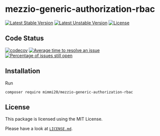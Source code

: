 # mezzio-generic-authorization-rbac

[![Latest Stable Version](https://poser.pugx.org/mimmi20/mezzio-generic-authorization-rbac/v/stable?format=flat-square)](https://packagist.org/packages/mimmi20/mezzio-generic-authorization-rbac)
[![Latest Unstable Version](https://poser.pugx.org/mimmi20/mezzio-generic-authorization-rbac/v/unstable?format=flat-square)](https://packagist.org/packages/mimmi20/mezzio-generic-authorization-rbac)
[![License](https://poser.pugx.org/mimmi20/mezzio-generic-authorization-rbac/license?format=flat-square)](https://packagist.org/packages/mimmi20/mezzio-generic-authorization-rbac)

## Code Status

[![codecov](https://codecov.io/gh/mimmi20/mezzio-generic-authorization-rbac/branch/master/graph/badge.svg)](https://codecov.io/gh/mimmi20/mezzio-generic-authorization-rbac)
[![Average time to resolve an issue](http://isitmaintained.com/badge/resolution/mimmi20/mezzio-generic-authorization-rbac.svg)](http://isitmaintained.com/project/mimmi20/mezzio-generic-authorization-rbac "Average time to resolve an issue")
[![Percentage of issues still open](http://isitmaintained.com/badge/open/mimmi20/mezzio-generic-authorization-rbac.svg)](http://isitmaintained.com/project/mimmi20/mezzio-generic-authorization-rbac "Percentage of issues still open")

## Installation

Run

```shell
composer require mimmi20/mezzio-generic-authorization-rbac
```

## License

This package is licensed using the MIT License.

Please have a look at [`LICENSE.md`](LICENSE.md).
